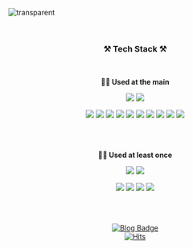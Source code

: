 ![transparent](https://capsule-render.vercel.app/api?type=venom&height=150&color=gradient&text=JiHongKim98's%20GitHub&descAlignY=73&descAlign=78&desc=Hi!%20there👋🏻&textBg=false&fontColor=a2d9a1&animation=twinkling&fontAlignY=40)

<br>

<h3>
  <p align="center">
    <Strong>⚒️ Tech Stack ⚒️</Strong><br>
  </p>
</h3>

<br>

<p align="center">
  <Strong>👍🏻 Used at the main </Strong><br>
</p>

<div align="center" display="inline-block">
  <p>
    <img src="https://img.shields.io/badge/Java-ED8B00?style=for-the-badge&logo=java&logoColor=white">
    <img src="https://img.shields.io/badge/Python-3776AB?style=for-the-badge&logo=python&logoColor=white">
  </p>
  <p>
    <img src="https://img.shields.io/badge/AWS-232F3E?style=for-the-badge&logo=Amazon AWS&logoColor=white">
    <img src="https://img.shields.io/badge/GCP-EA4335?style=for-the-badge&logo=googlecloud&logoColor=white">
    <img src="https://img.shields.io/badge/SpringBoot-6DB33F?style=for-the-badge&logo=SpringBoot&logoColor=white">
    <img src="https://img.shields.io/badge/Django-092E20?style=for-the-badge&logo=django&logoColor=white">
    <img src="https://img.shields.io/badge/PostgreSQL-4169E1?style=for-the-badge&logo=postgresql&logoColor=white">
    <img src="https://img.shields.io/badge/mysql-4479A1?style=for-the-badge&logo=mysql&logoColor=white">
    <img src="https://img.shields.io/badge/redis-DC382D?style=for-the-badge&logo=redis&logoColor=white">
    <img src="https://img.shields.io/badge/docker-2496ED?style=for-the-badge&logo=docker&logoColor=white">
    <img src="https://img.shields.io/badge/github actions-2088FF?style=for-the-badge&logo=githubactions&logoColor=white">
    <img src="https://img.shields.io/badge/jenkins-D24939?style=for-the-badge&logo=jenkins&logoColor=white">
  </p>
</div>

<br>
<br>

<p align="center">
  <Strong>👌🏻 Used at least once</Strong><br>
</p>

<div align="center" display="inline-block">
  <p>
    <img src="https://img.shields.io/badge/javascript-F7DF1E?style=for-the-badge&logo=javascript&logoColor=white">
    <img src="https://img.shields.io/badge/kotlin-7F52FF?style=for-the-badge&logo=kotlin&logoColor=white">
  </p>
  <p>
    <img src="https://img.shields.io/badge/react-61DAFB?style=for-the-badge&logo=react&logoColor=white">
    <img src="https://img.shields.io/badge/Node.js-43853D?style=for-the-badge&logo=node.js&logoColor=white"/>
    <img src ="https://img.shields.io/badge/Express-000000?style=for-the-badge&logo=express"/>
    <img src="https://img.shields.io/badge/FastAPI-009688?style=for-the-badge&logo=fastapi&logoColor=white">
  </p>
</div>

<br>
<br>

<!--![JiHongKim98's github stats](https://github-readme-stats.vercel.app/api?username=JiHongKim98&show_icons=true)-->

<div align="center">

  [![Blog Badge](http://img.shields.io/badge/Blog-h0ng.dev-green?link=https://h0ng.dev)](https://h0ng.dev)
  <br/>
  [![Hits](https://hits.seeyoufarm.com/api/count/incr/badge.svg?url=https%3A%2F%2Fgithub.com%2FJiHongKim98%2Fhit-counter&count_bg=%2379C83D&title_bg=%23555555&icon=&icon_color=%23E7E7E7&title=hits&edge_flat=false)](https://hits.seeyoufarm.com)

</div>
